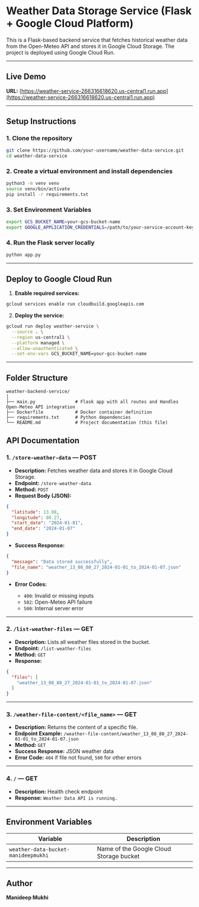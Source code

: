 
# Weather Data Storage Service (Flask + Google Cloud Platform)

This is a Flask-based backend service that fetches historical weather data from the Open-Meteo API and stores it in Google Cloud Storage. The project is deployed using Google Cloud Run.

---

## Live Demo

**URL:** [https://weather-service-266316618620.us-central1.run.app](https://weather-service-266316618620.us-central1.run.app)

---

## Setup Instructions

### 1. Clone the repository

```bash
git clone https://github.com/your-username/weather-data-service.git
cd weather-data-service
````

### 2. Create a virtual environment and install dependencies

```bash
python3 -m venv venv
source venv/bin/activate
pip install -r requirements.txt
```

### 3. Set Environment Variables

```bash
export GCS_BUCKET_NAME=your-gcs-bucket-name
export GOOGLE_APPLICATION_CREDENTIALS=/path/to/your-service-account-key.json
```

### 4. Run the Flask server locally

```bash
python app.py
```

---

## Deploy to Google Cloud Run

1. **Enable required services:**

```bash
gcloud services enable run cloudbuild.googleapis.com
```

2. **Deploy the service:**

```bash
gcloud run deploy weather-service \
  --source . \
  --region us-central1 \
  --platform managed \
  --allow-unauthenticated \
  --set-env-vars GCS_BUCKET_NAME=your-gcs-bucket-name
```

---

## Folder Structure
```
weather-backend-service/
│
├── main.py               # Flask app with all routes and Handles Open-Meteo API integration
├── Dockerfile            # Docker container definition
├── requirements.txt      # Python dependencies
└── README.md             # Project documentation (this file)
```

## API Documentation

### 1. `/store-weather-data` — **POST**

* **Description:** Fetches weather data and stores it in Google Cloud Storage.
* **Endpoint:** `/store-weather-data`
* **Method:** `POST`
* **Request Body (JSON):**

```json
{
  "latitude": 13.08,
  "longitude": 80.27,
  "start_date": "2024-01-01",
  "end_date": "2024-01-07"
}
```

* **Success Response:**

```json
{
  "message": "Data stored successfully",
  "file_name": "weather_13_08_80_27_2024-01-01_to_2024-01-07.json"
}
```

* **Error Codes:**

  * `400`: Invalid or missing inputs
  * `502`: Open-Meteo API failure
  * `500`: Internal server error

---

### 2. `/list-weather-files` — **GET**

* **Description:** Lists all weather files stored in the bucket.
* **Endpoint:** `/list-weather-files`
* **Method:** `GET`
* **Response:**

```json
{
  "files": [
    "weather_13_08_80_27_2024-01-01_to_2024-01-07.json"
  ]
}
```

---

### 3. `/weather-file-content/<file_name>` — **GET**

* **Description:** Returns the content of a specific file.
* **Endpoint Example:** `/weather-file-content/weather_13_08_80_27_2024-01-01_to_2024-01-07.json`
* **Method:** `GET`
* **Success Response:** JSON weather data
* **Error Code:** `404` if file not found, `500` for other errors

---

### 4. `/` — **GET**

* **Description:** Health check endpoint
* **Response:** `Weather Data API is running.`

---

## Environment Variables

| Variable                         | Description                                       |
| -------------------------------- | ------------------------------------------------- |
| `weather-data-bucket-manideepmukhi`                | Name of the Google Cloud Storage bucket           |

---

## Author

**Manideep Mukhi**

